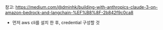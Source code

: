 참고: https://medium.com/@dminhk/building-with-anthropics-claude-3-on-amazon-bedrock-and-langchain-%EF%B8%8F-2b842f9c0ca8  

- 먼저 aws cli를 설치 한 후, credential 구성할 것